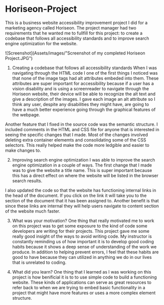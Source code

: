 # Horiseon-Project

This is a business website accessibility improvement project I did for a marketing agency called Horiseon. The project manager had two requirements that he wanted me to fullfill for this project: to create a codebase that follows all accessibility standards and to improve search engine optimization for the website.

![Screenshot](Assets/images/"Screenshot of my completed Horiseon Project.JPG")

1. Creating a codebase that follows all accessibility standards
 When I was navigating through the HTML code I one of the first things I noticed was that none of the image tags had alt attributes embeded into them. These attributes are super important for accessibility because if a user has a vision disability and is using a screenreader to navigate through the Horiseon website, their device will be able to recognize the alt text and give a description of the images. I gave each image an alt attribute so I think any user, despite any disabilities they might have, are going to have a much better experience going through the graphical features of the webpage.

Another feature that I fixed in the source code was the semantic structure. I included comments in the HTML and CSS file for anyone that is interested in seeing the specific changes that I made. Most of the changes involved deleting extra container elememts and consolidating some of the CSS selectors. This really helped make the code more ledgible and easier to make changes to.

2. Improving search engine optimization
I was able to improve the search engine optimization in a couple of ways. The first change that I made was to give the website a title name. This is super important because this has a direct effect on where the website will be listed in the browser search results.

I also updated the code so that the website has functioning internal links in the head of the document. If you click on the link it will take you to the section of the document that it has been assigned to. Another benefit is that since these links are internal they will help users navigate to content section of the website much faster. 

3. What was your motivation?
One thing that really motivated me to work on this project was to get some exposure to the kind of code some developers are writing for their projects. This project gave me some really good insight of the ways to avoid writing code. My instructor is constantly reminding us of how important it is to develop good coding habits because it shows a deep sense of understanding of the work we produce. In addition to helping prevent errors, I feel that these habits are good to have because they can utilized in anything we do in our lives that is unrelated to coding.

4. What did you learn?
One thing that I learned as I was working on this project is how benificial it is to to use simple code to build a functioning website. These kinds of applications can serve as great resources to refer back to when we are trying to embed basic functionality in a project that might have more features or uses a more complex element structure.

